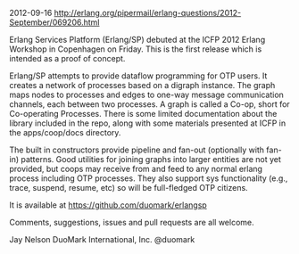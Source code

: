 2012-09-16
http://erlang.org/pipermail/erlang-questions/2012-September/069206.html

Erlang Services Platform (Erlang/SP) debuted at the ICFP 2012
Erlang Workshop in Copenhagen on Friday. This is the
first release which is intended as a proof of concept.

Erlang/SP attempts to provide dataflow programming for OTP users.
It creates a network of processes based on a digraph instance.
The graph maps nodes to processes and edges to one-way message
communication channels, each between two processes. A graph
is called a Co-op, short for Co-operating Processes. There is some
limited documentation about the library included in the repo,
along with some materials presented at ICFP in the apps/coop/docs
directory.

The built in constructors provide pipeline and fan-out (optionally
with fan-in) patterns. Good utilities for joining graphs into larger
entities are not yet provided, but coops may receive from and
feed to any normal erlang process including OTP processes.
They also support sys functionality (e.g., trace, suspend, resume,
etc) so will be full-fledged OTP citizens.

It is available at https://github.com/duomark/erlangsp

Comments, suggestions, issues and pull requests are all welcome.

Jay Nelson
DuoMark International, Inc.
@duomark
